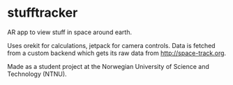 # stufftracker
AR app to view stuff in space around earth.

Uses orekit for calculations, jetpack for camera controls. Data is fetched from a custom backend which gets its raw data from http://space-track.org.

Made as a student project at the Norwegian University of Science and Technology (NTNU).
